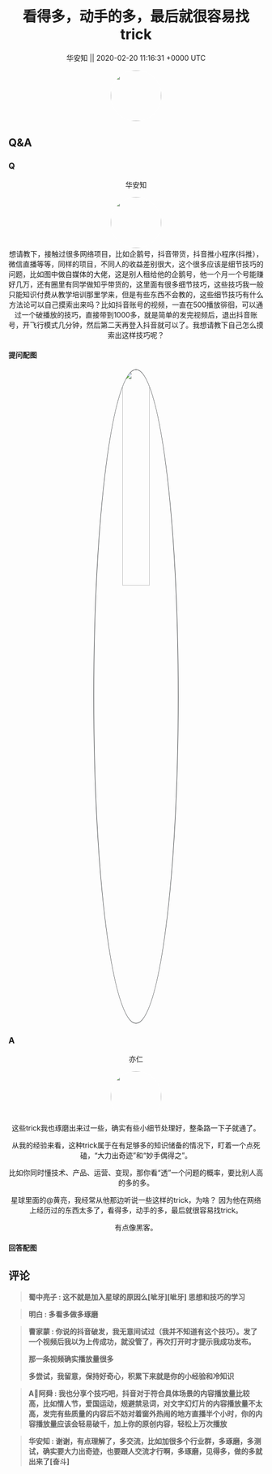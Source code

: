 <h1 align="center">看得多，动手的多，最后就很容易找trick</h1>




<p align="center">
    <a>华安知 || 2020-02-20 11:16:31 &#43;0000 UTC</a>
</p>
<div align="center">
    <img src="https://images.zsxq.com/Fm7bP4XMvj4gIAYjzyW97pXQuFj8?e=1590940799&amp;token=kIxbL07-8jAj8w1n4s9zv64FuZZNEATmlU_Vm6zD:OAu6gNkEjQ17LtLtXuKQkaFkk2w=" width="100" height="100" style="border:1px solid;border-radius:50%; color:#ffffff"/>
</div>




## Q&A

### Q
<div class="question">

<div align="center">
<p align="center">
    <a>华安知</a>
</p>
<img src="https://images.zsxq.com/Fm7bP4XMvj4gIAYjzyW97pXQuFj8?e=1590940799&amp;token=kIxbL07-8jAj8w1n4s9zv64FuZZNEATmlU_Vm6zD:OAu6gNkEjQ17LtLtXuKQkaFkk2w=" width="100" height="100" style="border:1px solid;border-radius:50%; color:#ffffff"/>
<br>
想请教下，接触过很多网络项目，比如企鹅号，抖音带货，抖音推小程序(抖推），微信直播等等，同样的项目，不同人的收益差别很大，这个很多应该是细节技巧的问题，比如图中做自媒体的大佬，这是别人租给他的企鹅号，他一个月一个号能赚好几万，还有圈里有同学做知乎带货的，这里面有很多细节技巧，这些技巧我一般只能知识付费从教学培训那里学来，但是有些东西不会教的，这些细节技巧有什么方法论可以自己摸索出来吗？比如抖音账号的视频，一直在500播放徘徊，可以通过一个破播放的技巧，直接带到1000多，就是简单的发完视频后，退出抖音账号，开飞行模式几分钟，然后第二天再登入抖音就可以了。我想请教下自己怎么摸索出这样技巧呢？
</div>

#### 提问配图

<div class="image" align="center">

<img src="https://images.zsxq.com/Flk48A2eMd6_5mprLeyhGY2MS8HZ?imageMogr2/auto-orient/thumbnail/800x/format/jpg/blur/1x0/quality/75&amp;e=1590940799&amp;token=kIxbL07-8jAj8w1n4s9zv64FuZZNEATmlU_Vm6zD:-SxfFwtN3nrRJxiJzivKpeMqxLc=" width="33%" height="33%" style="border:1px solid;border-radius:50%; color:#3c3f41"/>

</div>
</div>

### A

<div class="answer">
<div align="center">
<p align="center">
    <a>亦仁</a>
</p>
<img src="https://images.zsxq.com/Fn3NQqCN8nuGF86yZPXSbEsl0mb3?e=1590940799&amp;token=kIxbL07-8jAj8w1n4s9zv64FuZZNEATmlU_Vm6zD:pfbNc8W3hS0oYG_hyXXh_rHMHuc=" width="100" height="100" style="border:1px solid;border-radius:50%; color:#ffffff"/>
<br>
这些trick我也琢磨出来过一些，确实有些小细节处理好，整条路一下子就通了。

从我的经验来看，这种trick属于在有足够多的知识储备的情况下，盯着一个点死磕，“大力出奇迹”和“妙手偶得之”。

比如你同时懂技术、产品、运营、变现，那你看“透”一个问题的概率，要比别人高的多的多。

星球里面的@黄亮，我经常从他那边听说一些这样的trick，为啥？ 因为他在网络上经历过的东西太多了，看得多，动手的多，最后就很容易找trick。

有点像黑客。
</div>


#### 回答配图

<div class="image" align="center">

</div>
</div>


## 评论

<div align="left">
<div>

<blockquote >
<span> <strong>蜀中亮子 : 这不就是加入星球的原因么[呲牙][呲牙] 思想和技巧的学习 </strong></span>
</blockquote>

<blockquote >
<span> <strong>明白 : 多看多做多琢磨 </strong></span>
</blockquote>

<blockquote >
<span> <strong>曹家蒙 : 你说的抖音破发，我无意间试过（我并不知道有这个技巧）。发了一个视频后我以为上传成功，就没管了，再次打开时才提示我成功发布。

那一条视频确实播放量很多

多尝试，我留意，保持好奇心，积累下来就是你的小经验和冷知识 </strong></span>
</blockquote>

<blockquote >
<span> <strong>A🔱阿舜 : 我也分享个技巧吧，抖音对于符合具体场景的内容播放量比较高，比如情人节，爱国运动，规避禁忌词，对文字幻灯片的内容播放量不太高，发完有些质量的内容后不妨对着窗外热闹的地方直播半个小时，你的内容播放量应该会轻易破千，加上你的原创内容，轻松上万次播放 </strong></span>
</blockquote>

<blockquote >
<span> <strong>华安知 : 谢谢，有点理解了，多交流，比如加很多个行业群，多琢磨，多测试，确实要大力出奇迹，也要跟人交流才行啊，多琢磨，见得多，做的多就出来了[奋斗] </strong></span>
</blockquote>

</div>
</div>